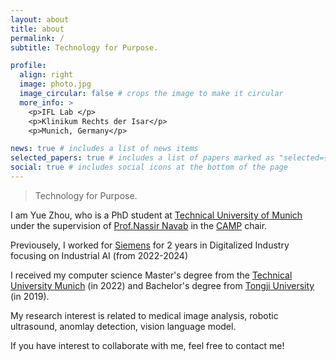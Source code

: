 ```yaml
---
layout: about
title: about
permalink: /
subtitle: Technology for Purpose.

profile:
  align: right
  image: photo.jpg
  image_circular: false # crops the image to make it circular
  more_info: >
    <p>IFL Lab </p>
    <p>Klinikum Rechts der Isar</p>
    <p>Munich, Germany</p>

news: true # includes a list of news items
selected_papers: true # includes a list of papers marked as "selected={true}"
social: true # includes social icons at the bottom of the page
---
```

> Technology for Purpose.

I am Yue Zhou, who is a PhD student at [Technical University of Munich](https://www.tum.de/) under the supervision of [Prof.Nassir Navab](https://scholar.google.de/citations?user=kzoVUPYAAAAJ&hl=de) in the [CAMP](https://www.cs.cit.tum.de/camp/start/) chair. 

Previousely, I worked for [Siemens](https://www.siemens.com/de/de.html) for 2 years in Digitalized Industry focusing on Industrial AI (from 2022-2024)

I received my computer science Master's degree from the [Technical University Munich](https://www.tum.de/) (in 2022) and Bachelor's degree from [Tongji University](https://www.tongji.edu.cn/) (in 2019).

My research interest is related to medical image analysis, robotic ultrasound, anomlay detection, vision language model.

If you have interest to collaborate with me, feel free to contact me!
